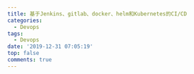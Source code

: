 ```yaml
---
title: 基于Jenkins、gitlab、docker、helm和Kubernetes的CI/CD
categories:
  - Devops
tags:
  - Devops
date: '2019-12-31 07:05:19'
top: false
comments: true
---
```


<!-- more -->